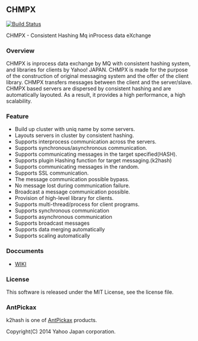 CHMPX
--------
[![Build Status](https://travis-ci.org/yahoojapan/chmpx.svg?branch=master)](https://travis-ci.org/yahoojapan/chmpx)

CHMPX - Consistent Hashing Mq inProcess data eXchange

### Overview
CHMPX is inprocess data exchange by MQ with consistent hashing system,
and libraries for clients by Yahoo! JAPAN.
CHMPX is made for the purpose of the construction of original
messaging system and the offer of the client library. CHMPX
transfers messages between the client and the server/slave. CHMPX
based servers are dispersed by consistent hashing and are automatically
layouted. As a result, it provides a high performance, a high
scalability.

### Feature
  - Build up cluster with uniq name by some servers.
  - Layouts servers in cluster by consistent hashing.
  - Supports interprocess communication across the servers.
  - Supports synchronous/asynchronous communication.
  - Supports communicating messages in the target specified(HASH).
  - Supports plugin Hashing function for target messaging.(k2hash)
  - Supports communicating messages in the random.
  - Supports SSL communication.
  - The message communication possible bypass.
  - No message lost during communication failure.
  - Broadcast a message communication possible.
  - Provision of high-level library for clients.
  - Supports multi-thread/process for client programs.
  - Supports synchronous communication
  - Supports asynchronous communication
  - Supports broadcast messages
  - Supports data merging automatically
  - Supports scaling automatically

### Doccuments
  - [WIKI](https://github.com/yahoojapan/chmpx/wiki)

### License
This software is released under the MIT License, see the license file.

### AntPickax
k2hash is one of [AntPickax](https://yahoojapan.github.io/AntPickax/) products.

Copyright(C) 2014 Yahoo Japan corporation.
